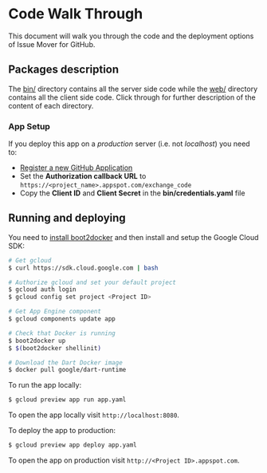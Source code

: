 # Code Walk Through

This document will walk you through the code and the deployment options of Issue
Mover for GitHub.

## Packages description

The [bin/](bin) directory contains all the server side code while the
[web/](web) directory contains all the client side code. Click through for
further description of the content of each directory.

### App Setup

If you deploy this app on a _production_ server (i.e. not _localhost_) you need to:

 - [Register a new GitHub Application](https://github.com/settings/applications/)
 - Set the **Authorization callback URL** to `https://<project_name>.appspot.com/exchange_code`
 - Copy the **Client ID** and **Client Secret** in the **bin/credentials.yaml** file

## Running and deploying

You need to [install boot2docker](http://boot2docker.io/) and then install and
setup the Google Cloud SDK:

```sh
# Get gcloud
$ curl https://sdk.cloud.google.com | bash

# Authorize gcloud and set your default project
$ gcloud auth login
$ gcloud config set project <Project ID>

# Get App Engine component
$ gcloud components update app

# Check that Docker is running
$ boot2docker up
$ $(boot2docker shellinit)

# Download the Dart Docker image
$ docker pull google/dart-runtime
```

To run the app locally:

```sh
$ gcloud preview app run app.yaml
```

To open the app locally visit `http://localhost:8080`.

To deploy the app to production:

```sh
$ gcloud preview app deploy app.yaml
```

To open the app on production visit `http://<Project ID>.appspot.com`.
